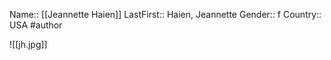 Name:: [[Jeannette Haien]]
LastFirst:: Haien, Jeannette
Gender:: f
Country:: USA
#author

![[jh.jpg]]